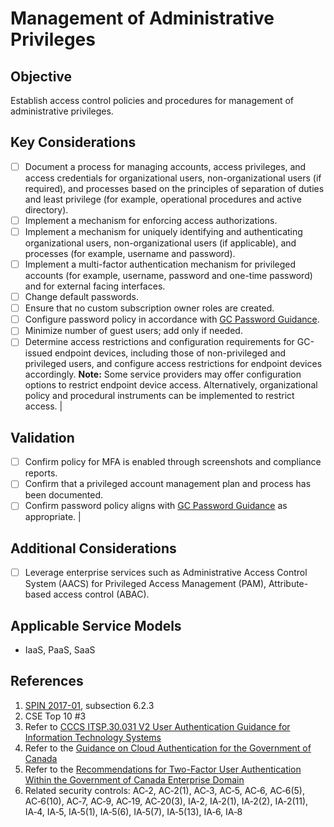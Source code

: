 # Management of Administrative Privileges

## Objective

Establish access control policies and procedures for management of administrative privileges.

## Key Considerations

* [ ] Document a process for managing accounts, access privileges, and access credentials for organizational users, non-organizational users (if required), and processes based on the principles of separation of duties and least privilege (for example, operational procedures and active directory).
* [ ] Implement a mechanism for enforcing access authorizations.
* [ ] Implement a mechanism for uniquely identifying and authenticating organizational users, non-organizational users (if applicable), and processes (for example, username and password).
* [ ] Implement a multi-factor authentication mechanism for privileged accounts (for example, username, password and one-time password) and for external facing interfaces.
* [ ] Change default passwords.
* [ ] Ensure that no custom subscription owner roles are created.
* [ ] Configure password policy in accordance with [GC Password Guidance](https://www.canada.ca/en/government/system/digital-government/password-guidance.html).
* [ ] Minimize number of guest users; add only if needed.
* [ ] Determine access restrictions and configuration requirements for GC-issued endpoint devices, including those of non-privileged and privileged users, and configure access restrictions for endpoint devices accordingly. 
**Note:** Some service providers may offer configuration options to restrict endpoint device access. Alternatively, organizational policy and procedural instruments can be implemented to restrict access. |

## Validation

* [ ] Confirm policy for MFA is enabled through screenshots and compliance reports.
* [ ] Confirm that a privileged account management plan and process has been documented.
* [ ] Confirm password policy aligns with [GC Password Guidance](https://www.canada.ca/en/government/system/digital-government/password-guidance.html) as appropriate. |

## Additional Considerations

* [ ] Leverage enterprise services such as Administrative Access Control System (AACS) for Privileged Access Management (PAM), Attribute-based access control (ABAC). 

## Applicable Service Models

* IaaS, PaaS, SaaS

## References

1. [SPIN 2017-01](https://www.canada.ca/en/treasury-board-secretariat/services/access-information-privacy/security-identity-management/direction-secure-use-commercial-cloud-services-spin.html), subsection 6.2.3
2. CSE Top 10 #3
3. Refer to [CCCS ITSP.30.031 V2 User Authentication Guidance for Information Technology Systems](https://cyber.gc.ca/en/guidance/user-authentication-guidance-information-technology-systems-itsp30031-v3)
4. Refer to the [Guidance on Cloud Authentication for the Government of Canada](https://intranet.canada.ca/wg-tg/cagc-angc-eng.asp)
5. Refer to the [Recommendations for Two-Factor User Authentication Within the Government of Canada Enterprise Domain](https://intranet.canada.ca/wg-tg/rtua-rafu-eng.asp)
6. Related security controls: AC‑2, AC‑2(1), AC‑3, AC‑5, AC‑6, AC‑6(5), AC‑6(10), AC‑7, AC‑9, AC‑19, AC‑20(3), IA‑2, IA‑2(1), IA‑2(2), IA‑2(11), IA‑4, IA‑5, IA‑5(1), IA‑5(6), IA‑5(7), IA‑5(13), IA‑6, IA‑8
